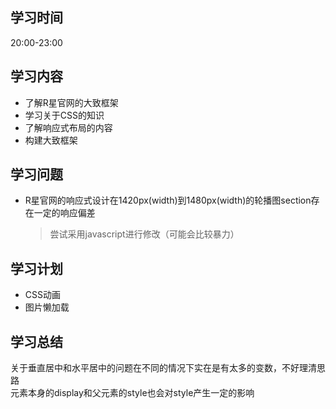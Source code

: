 ## 学习时间
20:00-23:00

## 学习内容
* 了解R星官网的大致框架
* 学习关于CSS的知识
* 了解响应式布局的内容
* 构建大致框架

## 学习问题
* R星官网的响应式设计在1420px(width)到1480px(width)的轮播图section存在一定的响应偏差
  >尝试采用javascript进行修改（可能会比较暴力）

## 学习计划
* CSS动画
* 图片懒加载

## 学习总结
关于垂直居中和水平居中的问题在不同的情况下实在是有太多的变数，不好理清思路  
元素本身的display和父元素的style也会对style产生一定的影响
